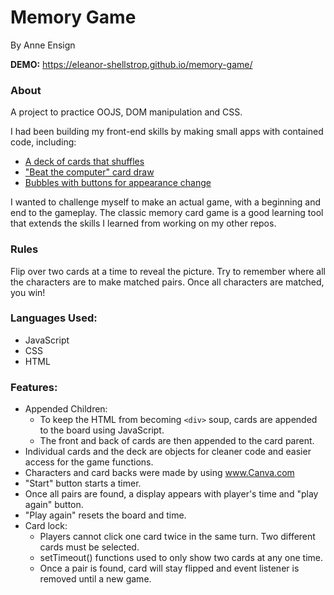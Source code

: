 # Memory Game

By Anne Ensign

**DEMO:**
https://eleanor-shellstrop.github.io/memory-game/

### About

A project to practice OOJS, DOM manipulation and CSS.

I had been building my front-end skills by making small apps with contained code, including:
* [A deck of cards that shuffles](https://github.com/Eleanor-Shellstrop/deck-of-cards)
* ["Beat the computer" card draw](https://github.com/Eleanor-Shellstrop/pickacard)
* [Bubbles with buttons for appearance change](https://github.com/Eleanor-Shellstrop/bubbles)

I wanted to challenge myself to make an actual game, with a beginning and end to the gameplay. The classic memory card game is a good learning tool that extends the skills I learned from working on my other repos. 

### Rules 

Flip over two cards at a time to reveal the picture. Try to remember where all the characters are to make matched pairs. Once all characters are matched, you win!

### Languages Used:
* JavaScript
* CSS
* HTML

### Features:
* Appended Children:
  * To keep the HTML from becoming `<div>` soup, cards are appended to the board using JavaScript.
  * The front and back of cards are then appended to the card parent.
* Individual cards and the deck are objects for cleaner code and easier access for the game functions.
* Characters and card backs were made by using www.Canva.com
* "Start" button starts a timer. 
* Once all pairs are found, a display appears with player's time and "play again" button.
* "Play again" resets the board and time.
* Card lock:
  * Players cannot click one card twice in the same turn. Two different cards must be selected. 
  * setTimeout() functions used to only show two cards at any one time.
  * Once a pair is found, card will stay flipped and event listener is removed until a new game.